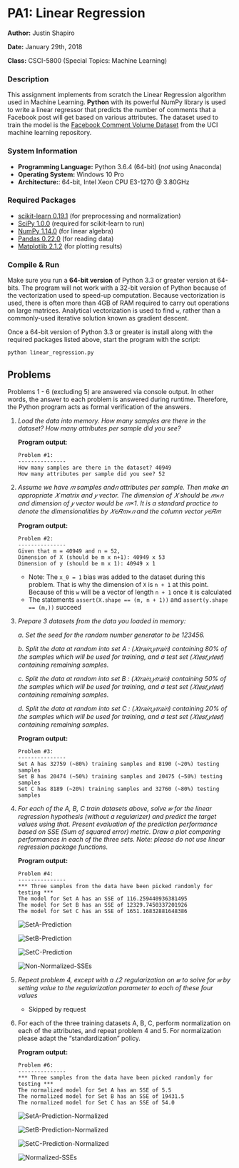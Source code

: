 # PA1: Linear Regression

**Author:** Justin Shapiro

**Date:** January 29th, 2018

**Class:** CSCI-5800 (Special Topics: Machine Learning)

### Description
This assignment implements from scratch the Linear Regression algorithm used in Machine Learning.
**Python** with its powerful NumPy library is used to write a linear regressor that predicts
the number of comments that a Facebook post will get based on various attributes. The dataset
used to train the model is the
 [Facebook Comment Volume Dataset](https://archive.ics.uci.edu/ml/datasets/Facebook+Comment+Volume+Dataset)
 from the UCI machine learning repository.

### System Information
- **Programming Language:** Python 3.6.4 (64-bit) (*not* using Anaconda)
- **Operating System:** Windows 10 Pro
- **Architecture:**: 64-bit, Intel Xeon CPU E3-1270 @ 3.80GHz

### Required Packages
- [scikit-learn 0.19.1](https://pypi.python.org/pypi/scipy/1.0.0) (for preprocessing and normalization)
- [SciPy 1.0.0](https://pypi.python.org/pypi/scipy/1.0.0) (required for scikit-learn to run)
- [NumPy 1.14.0](https://pypi.python.org/pypi/numpy/1.14.0) (for linear algebra)
- [Pandas 0.22.0](https://pypi.python.org/pypi/pandas/0.22.0) (for reading data)
- [Matplotlib 2.1.2](https://pypi.python.org/pypi/matplotlib) (for plotting results)

### Compile & Run
Make sure you run a **64-bit version** of Python 3.3 or greater version at 64-bits. The program will not work with a
32-bit version of Python because of the vectorization used to speed-up computation. Because vectorization is used,
there is often more than 4GB of RAM required to carry out operations on large matrices. Analytical vectorization is used
to find `w`, rather than a commonly-used iterative solution known as gradient descent.

Once a 64-bit version of Python 3.3 or greater is install along with the required packages listed above, start the
program with the script:

`python linear_regression.py`

## Problems

Problems 1 - 6 (excluding 5) are answered via console output. In other words, the answer to each problem is answered
during runtime. Therefore, the Python program acts as formal verification of the answers.

1. _Load the data into memory. How many samples are there in the dataset? How many attributes per sample did you see?_

    **Program output**:
    ```
    Problem #1:
    ---------------
    How many samples are there in the dataset? 40949
    How many attributes per sample did you see? 52
    ```

2. _Assume we have 𝑚 samples and𝑛 attributes per sample. Then make an appropriate 𝑋 matrix and 𝑦 vector. The dimension
of 𝑋 should be 𝑚×𝑛 and dimension of 𝑦 vector would be 𝑚×1. It is a standard practice to denote the dimensionalities by
𝑋∈𝑅𝑚×𝑛 and the column vector 𝑦∈𝑅𝑚_

    **Program output:**
    ```
    Problem #2:
    ---------------
    Given that m = 40949 and n = 52,
    Dimension of X (should be m x n+1): 40949 x 53
    Dimension of y (should be m x 1): 40949 x 1
    ```

    * Note: The `x_0 = 1` bias was added to the dataset during this problem. That is why the dimension of `X` is `n + 1`
     at this point. Because of this `w` will be a vector of length `n + 1` once it is calculated
     * The statements `assert(X.shape == (m, n + 1))` and `assert(y.shape == (m,))` succeed

3. _Prepare 3 datasets from the data you loaded in memory:_

    _a. Set the seed for the random number generator to be 123456._

    _b. Split the data at random into set A : (𝑋𝑡𝑟𝑎𝑖𝑛,𝑦𝑡𝑟𝑎𝑖𝑛) containing 80% of the samples which will be used for training, and a test set (𝑋𝑡𝑒𝑠𝑡,𝑦𝑡𝑒𝑠𝑡) containing remaining samples._

    _c. Split the data at random into set B : (𝑋𝑡𝑟𝑎𝑖𝑛,𝑦𝑡𝑟𝑎𝑖𝑛) containing 50% of the samples which will be used for training, and a test set (𝑋𝑡𝑒𝑠𝑡,𝑦𝑡𝑒𝑠𝑡) containing remaining samples._

    _d. Split the data at random into set C : (𝑋𝑡𝑟𝑎𝑖𝑛,𝑦𝑡𝑟𝑎𝑖𝑛) containing 20% of the samples which will be used for training, and a test set (𝑋𝑡𝑒𝑠𝑡,𝑦𝑡𝑒𝑠𝑡) containing remaining samples._

    **Program output:**
    ```
    Problem #3:
    ---------------
    Set A has 32759 (~80%) training samples and 8190 (~20%) testing samples
    Set B has 20474 (~50%) training samples and 20475 (~50%) testing samples
    Set C has 8189 (~20%) training samples and 32760 (~80%) testing samples
    ```

4. _For each of the A, B, C train datasets above, solve 𝑤 for the linear regression hypothesis (without a regularizer)
and predict the target values using that. Present evaluation of the prediction performance based on
SSE (Sum of squared error) metric. Draw a plot comparing performances in each of the three sets. Note: please do not use
 linear regression package functions._

    **Program output:**
    ```
    Problem #4:
    ---------------
    *** Three samples from the data have been picked randomly for testing ***
    The model for Set A has an SSE of 116.259440936381495
    The model for Set B has an SSE of 12329.7450337201926
    The model for Set C has an SSE of 1651.16832881648386
    ```

    ![SetA-Prediction](images/SetA-Prediction.png)

    ![SetB-Prediction](images/SetB-Prediction.png)

    ![SetC-Prediction](images/SetC-Prediction.png)

    ![Non-Normalized-SSEs](images/Non-Normalized-SSEs.png)

5. _Repeat problem 4, except with a 𝐿2 regularization on 𝑤 to solve for 𝑤 by setting value to the regularization
parameter to each of these four values_
    * Skipped by request

6. For each of the three training datasets A, B, C, perform normalization on each of the attributes, and repeat problem
4 and 5. For normalization please adapt the “standardization” policy.

    **Program output:**
    ```
    Problem #6:
    ---------------
    *** Three samples from the data have been picked randomly for testing ***
    The normalized model for Set A has an SSE of 5.5
    The normalized model for Set B has an SSE of 19431.5
    The normalized model for Set C has an SSE of 54.0
    ```

    ![SetA-Prediction-Normalized](images/SetA-Prediction-Normalized.png)

    ![SetB-Prediction-Normalized](images/SetB-Prediction-Normalized.png)

    ![SetC-Prediction-Normalized](images/SetC-Prediction-Normalized.png)

    ![Normalized-SSEs](images/Normalized-SSEs.png)




